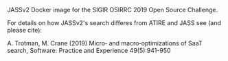 JASSv2 Docker image for the SIGIR OSIRRC 2019 Open Source Challenge.

For details on how JASSv2's search differes from ATIRE and JASS see (and please cite):

A. Trotman, M. Crane (2019) Micro‐ and macro‐optimizations of SaaT search, Software: Practice and Experience 49(5):941-950



